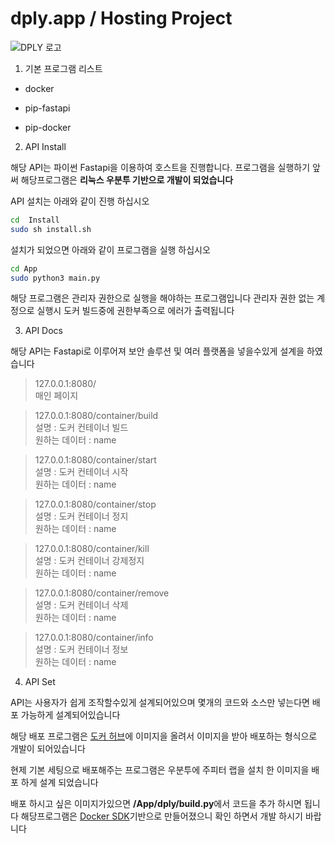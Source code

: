 # dply.app / Hosting Project 

![DPLY 로고](/logo.png)

1. 기본 프로그램 리스트

- docker

- pip-fastapi
- pip-docker

2. API Install

해당 API는 파이썬 Fastapi을 이용하여 호스트을 진행합니다.
프로그램을 실행하기 앞써 해당프로그램은 **리눅스 우분투 기반으로 개발이 되었습니다**

API 설치는 아래와 같이 진행 하십시오

```sh
cd  Install
sudo sh install.sh
```

설치가 되었으면 아래와 같이 프로그램을 실행 하십시오

```sh
cd App
sudo python3 main.py
```

해당 프로그램은 관리자 권한으로 실행을 해야하는 프로그램입니다
관리자 권한 없는 계정으로 실행시 도커 빌드중에 권한부족으로 에러가 출력됩니다

3. API Docs

해당 API는 Fastapi로 이루어져 보안 솔루션 및 여러 플랫폼을 넣을수있게 설계을 하였습니다

> 127.0.0.1:8080/<br>
    매인 페이지

> 127.0.0.1:8080/container/build<br>
    설명 : 도커 컨테이너 빌드<br>
    원하는 데이터 : name<br>

> 127.0.0.1:8080/container/start<br>
    설명 : 도커 컨테이너 시작<br>
    원하는 데이터 : name<br>

> 127.0.0.1:8080/container/stop<br>
    설명 : 도커 컨테이너 정지<br>
    원하는 데이터 : name<br>

> 127.0.0.1:8080/container/kill<br>
    설명 : 도커 컨테이너 강제정지<br>
    원하는 데이터 : name<br>

> 127.0.0.1:8080/container/remove<br>
    설명 : 도커 컨테이너 삭제<br>
    원하는 데이터 : name<br>

> 127.0.0.1:8080/container/info<br>
    설명 : 도커 컨테이너 정보<br>
    원하는 데이터 : name<br>

4. API Set

API는 사용자가 쉽게 조작할수있게 설계되어있으며
몇개의 코드와 소스만 넣는다면 배포 가능하게 설계되어있습니다

해당 배포 프로그램은 [도커 허브](https://hub.docker.com)에 이미지을 올려서 이미지을 받아 배포하는 형식으로 개발이 되어있습니다

현제 기본 세팅으로 배포해주는 프로그램은 우분투에 주피터 랩을 설치 한 이미지을 배포 하게 설계 되었습니다

배포 하시고 싶은 이미지가있으면 **/App/dply/build.py**에서 코드을 추가 하시면 됩니다 
해당프로그램은 [Docker SDK](https://docker-py.readthedocs.io)기반으로 만들어졌으니 확인 하면서 개발 하시기 바랍니다
